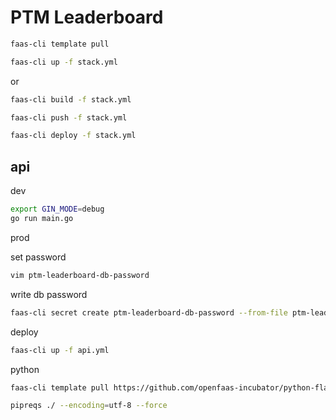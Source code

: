 PTM Leaderboard
===

```sh
faas-cli template pull

faas-cli up -f stack.yml
```

or

```sh
faas-cli build -f stack.yml

faas-cli push -f stack.yml

faas-cli deploy -f stack.yml
```


## api

dev

```bash
export GIN_MODE=debug
go run main.go
```

prod

set password

```bash
vim ptm-leaderboard-db-password
```

write db password


```bash
faas-cli secret create ptm-leaderboard-db-password --from-file ptm-leaderboard-db-password
```

deploy

```bash
faas-cli up -f api.yml
```


python

```bash
faas-cli template pull https://github.com/openfaas-incubator/python-flask-template
```

```bash
pipreqs ./ --encoding=utf-8 --force
```